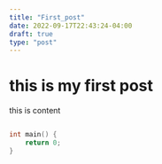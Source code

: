 ```yaml
---
title: "First_post"
date: 2022-09-17T22:43:24-04:00
draft: true
type: "post"
---
```



# this is my first post
this is content

```c

int main() {
	return 0;
}

```
